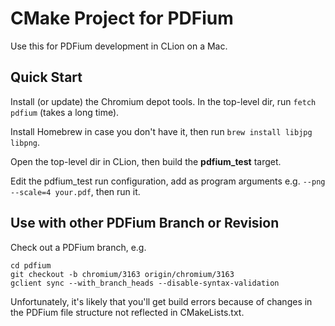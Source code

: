 # CMake Project for PDFium

Use this for PDFium development in CLion on a Mac.

## Quick Start

Install (or update) the Chromium depot tools. In the top-level dir, run `fetch pdfium` (takes a long time).

Install Homebrew in case you don't have it, then run `brew install libjpg libpng`.

Open the top-level dir in CLion, then build the **pdfium_test** target.

Edit the pdfium_test run configuration, add as program arguments e.g. `--png --scale=4 your.pdf`, then run it.

## Use with other PDFium Branch or Revision

Check out a PDFium branch, e.g.
```
cd pdfium
git checkout -b chromium/3163 origin/chromium/3163
gclient sync --with_branch_heads --disable-syntax-validation
```
Unfortunately, it's likely that you'll get build errors because of changes in the PDFium file structure not reflected
in CMakeLists.txt.